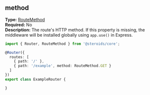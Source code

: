 ## method

**Type:** [RouteMethod](./routemethod)  
**Required:** No  
**Description:** The route's HTTP method. If this property is missing, the middleware will be installed globally using `app.use()` in Express.

```ts
import { Router, RouteMethod } from '@steroids/core';

@Router({
  routes: [
    { path: '/' },
    { path: '/example', method: RouteMethod.GET }
  ]
})
export class ExampleRouter {

}
```
